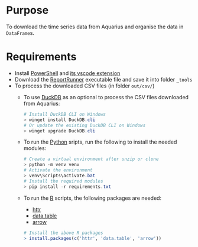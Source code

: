 # Purpose

To download the time series data from Aquarius and organise the data in `DataFrame`s.

# Requirements

- Install [PowerShell](https://www.microsoft.com/store/productId/9MZ1SNWT0N5D?ocid=pdpshare) and [its vscode extension](https://marketplace.visualstudio.com/items?itemName=ms-vscode.PowerShell)
- Download the [ReportRunner](https://github.com/AquaticInformatics/getting-started/releases/ReportRunner) executable file and save it into folder `_tools`
- To process the downloaded CSV files (in folder `out/csv/`)
    - To use [DuckDB](https://duckdb.org) as an optional to process the CSV files downloaded from Aquarius:
      ```powershell
      # Install DuckDB CLI on Windows
      > winget install DuckDB.cli
      # Or update the existing DuckDB CLI on Windows
      > winget upgrade DuckDB.cli
      ```
    - To run the [Python](https://www.microsoft.com/store/productId/9NRWMJP3717K?ocid=pdpshare) sripts, run the following to install the needed modules:
      ```powershell
      # Create a virtual environment after unzip or clone
      > python -m venv venv
      # Activate the environment
      > venv\Scripts\activate.bat
      # Install the required modules
      > pip install -r requirements.txt
      ```
    - To run the [R](https://cran.r-project.org/) scripts, the following packages are needed:
      - [httr](https://cran.r-project.org/web/packages/httr/index.html)
      - [data.table](https://cran.r-project.org/web/packages/data.table/index.html)
      - [arrow](https://cran.r-project.org/web/packages/arrow/index.html)

      ```r
      # Install the above R packages
      > install.packages(c('httr', 'data.table', 'arrow'))
      ```

